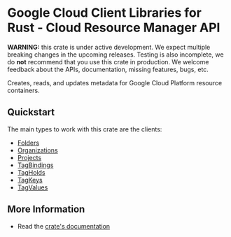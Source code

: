 # Google Cloud Client Libraries for Rust - Cloud Resource Manager API

<!-- Code generated by sidekick. DO NOT EDIT. -->

**WARNING:** this crate is under active development. We expect multiple breaking
changes in the upcoming releases. Testing is also incomplete, we do **not**
recommend that you use this crate in production. We welcome feedback about the
APIs, documentation, missing features, bugs, etc.

Creates, reads, and updates metadata for Google Cloud Platform resource
containers.

## Quickstart

The main types to work with this crate are the clients:

* [Folders](https://docs.rs/google-cloud-resourcemanager-v3/latest/google_cloud_resourcemanager_v3/client/struct.Folders.html)
* [Organizations](https://docs.rs/google-cloud-resourcemanager-v3/latest/google_cloud_resourcemanager_v3/client/struct.Organizations.html)
* [Projects](https://docs.rs/google-cloud-resourcemanager-v3/latest/google_cloud_resourcemanager_v3/client/struct.Projects.html)
* [TagBindings](https://docs.rs/google-cloud-resourcemanager-v3/latest/google_cloud_resourcemanager_v3/client/struct.TagBindings.html)
* [TagHolds](https://docs.rs/google-cloud-resourcemanager-v3/latest/google_cloud_resourcemanager_v3/client/struct.TagHolds.html)
* [TagKeys](https://docs.rs/google-cloud-resourcemanager-v3/latest/google_cloud_resourcemanager_v3/client/struct.TagKeys.html)
* [TagValues](https://docs.rs/google-cloud-resourcemanager-v3/latest/google_cloud_resourcemanager_v3/client/struct.TagValues.html)

## More Information

* Read the [crate's documentation](https://docs.rs/google-cloud-resourcemanager-v3/latest/google-cloud-resourcemanager-v3)
